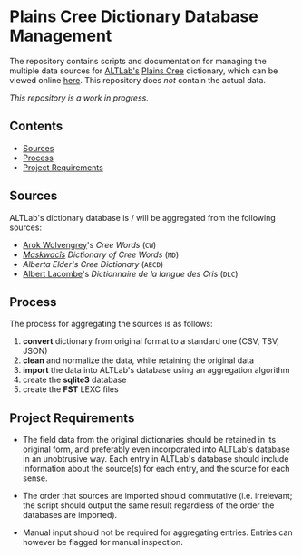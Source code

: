 # Plains Cree Dictionary Database Management

The repository contains scripts and documentation for managing the multiple data sources for [ALTLab's][ALTLab] [Plains Cree][Cree] dictionary, which can be viewed online [here][Itwewina]. This repository does _not_ contain the actual data.

_This repository is a work in progress._

## Contents
<!-- TOC -->

- [Sources](#sources)
- [Process](#process)
- [Project Requirements](#project-requirements)

<!-- /TOC -->

## Sources

ALTLab's dictionary database is / will be aggregated from the following sources:

* [Arok Wolvengrey][Arok]'s _Cree Words_ (`CW`)
* _[Maskwacîs][Maskwacis] Dictionary of Cree Words_ (`MD`)
* _Alberta Elder's Cree Dictionary_ (`AECD`)
* [Albert Lacombe][Lacombe]'s _Dictionnaire de la langue des Cris_ (`DLC`)

## Process

The process for aggregating the sources is as follows:

1. **convert** dictionary from original format to a standard one (CSV, TSV, JSON)
2. **clean** and normalize the data, while retaining the original data
3. **import** the data into ALTLab's database using an aggregation algorithm
4. create the **sqlite3** database
5. create the **FST** LEXC files

## Project Requirements

* The field data from the original dictionaries should be retained in its original form, and preferably even incorporated into ALTLab's database in an unobtrusive way. Each entry in ALTLab's database should include information about the source(s) for each entry, and the source for each sense.

* The order that sources are imported should commutative (i.e. irrelevant; the script should output the same result regardless of the order the databases are imported).

* Manual input should not be required for aggregating entries. Entries can however be flagged for manual inspection.

<!-- Links -->
[ALTLab]:    https://github.com/UAlbertaALTLab
[Arok]:      https://www.fnuniv.ca/academic/faculty/dr-arok-wolvengrey/
[Cree]:      https://en.wikipedia.org/wiki/Plains_Cree
[Itwewina]:  https://sapir.artsrn.ualberta.ca/cree-dictionary/
[Lacombe]:   https://en.wikipedia.org/wiki/Albert_Lacombe
[Maskwacis]: https://en.wikipedia.org/wiki/Maskwacis
